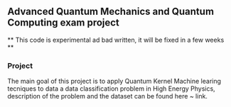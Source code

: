 ## Advanced Quantum Mechanics and Quantum Computing exam project

** This code is experimental ad bad written, it will be fixed in a few weeks ** 

### Project
The main goal of this project is to apply Quantum Kernel Machine learing tecniques to data a data classification problem in High Energy Physics, description of the problem and the dataset can be found here ~ link.
